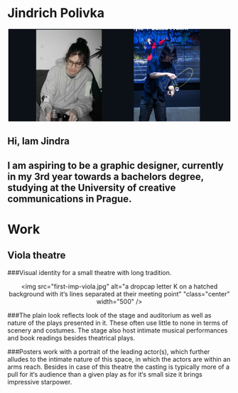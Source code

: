 # Jindrich Polivka
<p align="center">
  <img src="mememe3.jpg" alt="a dropcap letter K  on a hatched background with it‘s lines separated at their meeting point" "class="center" width="500" />
</p>

## Hi, Iam Jindra
## I am aspiring to be a graphic designer, currently in my 3rd year towards a bachelors degree, studying at the University of creative communications in Prague.
                                                                                                                                                      










# Work
## Viola theatre
###Visual identity for a small theatre with long tradition.                                                                                                                                                
                                                                                                                                                      <p align="center">
  <img src="first-imp-viola.jpg" alt="a dropcap letter K  on a hatched background with it‘s lines separated at their meeting point" "class="center" width="500" />
</p>

###The plain look reflects look of the stage and auditorium as well as nature of the plays presented in it. These often use little to none in terms of scenery and costumes. The stage also host intimate musical performances and book readings besides theatrical plays.

###Posters work with a portrait of the leading actor(s), which further alludes to the intimate nature of this space, in which the actors are within an arms reach. Besides in case of this theatre the casting is typically more of a pull for it‘s audience than a given play as for it‘s small size it brings impressive starpower.
